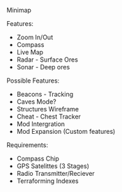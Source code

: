 Minimap

Features:
* Zoom In/Out
* Compass
* Live Map
* Radar - Surface Ores
* Sonar - Deep ores

Possible Features:
* Beacons - Tracking
* Caves Mode?
* Structures Wireframe
* Cheat - Chest Tracker
* Mod Intergration
* Mod Expansion (Custom features)

Requirements:
* Compass Chip
* GPS Satelittes (3 Stages)
* Radio Transmitter/Reciever
* Terraforming Indexes
